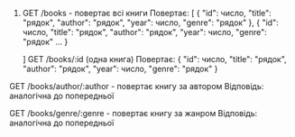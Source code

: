 1. GET /books - повертає всі книги
   Повертає:
   [
   {
   "id": число,
   "title": "рядок",
   "author": "рядок",
   "year": число,
   "genre": "рядок"
   },
   {
   "id": число,
   "title": "рядок",
   "author": "рядок",
   "year": число,
   "genre": "рядок"
   ...
   }

   ]
   GET /books/:id (одна книга)
   Повертає:
   {
   "id": число,
   "title": "рядок",
   "author": "рядок",
   "year": число,
   "genre": "рядок"
   }

GET /books/author/:author - повертає книгу за автором
Відповідь:
аналогічна до попередньої

GET /books/genre/:genre - повертає книгу за жанром
Відповідь:
аналогічна до попередньої
